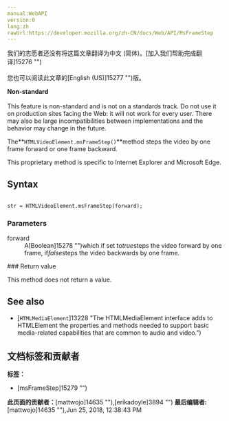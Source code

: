```yaml
---
manual:WebAPI
version:0
lang:zh
rawUrl:https://developer.mozilla.org/zh-CN/docs/Web/API/MsFrameStep
---
```




<bdi>我们的志愿者还没有将这篇文章翻译为<bdi>中文 (简体)</bdi>。[加入我们帮助完成翻译]15276 "")<br></br>您也可以阅读此文章的[English (US)]15277 "")版。</bdi>






**Non-standard**<br></br>This feature is non-standard and is not on a standards track. Do not use it on production sites facing the Web: it will not work for every user. There may also be large incompatibilities between implementations and the behavior may change in the future.




The**`HTMLVideoElement.msFrameStep()`**method steps the video by one frame forward or one frame backward.



This proprietary method is specific to Internet Explorer and Microsoft Edge.


## Syntax<a name="Syntax"></a>

```
 
str = HTMLVideoElement.msFrameStep(forward);

```

### Parameters<a name="Parameters"></a>
<dl><dt>forward</dt><dd>A[Boolean]15278 "")which if set to<em>true</em>steps the video forward by one frame, if<em>false</em>steps the video backwards by one frame.</dd></dl>
### Return value<a name="Return_value"></a>


This method does not return a value.


## See also<a name="See_Also"></a>

* [`HTMLMediaElement`]13228 "The HTMLMediaElement interface adds to HTMLElement the properties and methods needed to support basic media-related capabilities that are common to audio and video.")



## 文档标签和贡献者
**标签：**
* [msFrameStep]15279 "")

**此页面的贡献者：**[mattwojo]14635 ""),[erikadoyle]3894 "")
**最后编辑者:**[mattwojo]14635 ""),<time>Jun 25, 2018, 12:38:43 PM</time>


